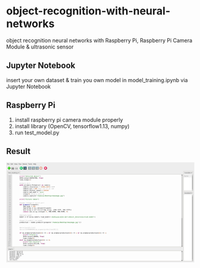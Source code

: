 # object-recognition-with-neural-networks
object recognition neural networks with Raspberry Pi, Raspberry Pi Camera Module & ultrasonic sensor

## Jupyter Notebook
insert your own dataset & train you own model in model_training.ipynb via Jupyter Notebook

## Raspberry Pi
1. install raspberry pi camera module properly
2. install library (OpenCV, tensorflow1.13, numpy)
3. run test_model.py

## Result
![image](https://github.com/Randi142/object-recognition-with-neural-networks/blob/master/preview.png)
